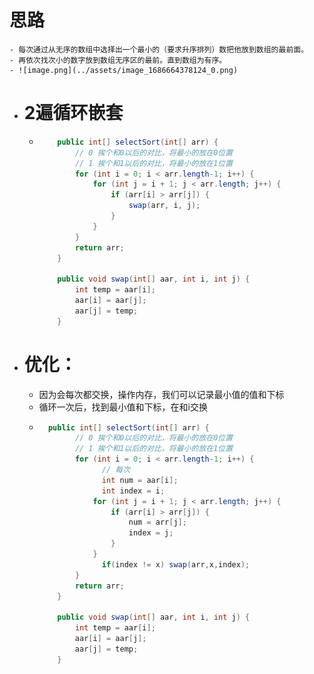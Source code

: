 # 思路
	- 每次通过从无序的数组中选择出一个最小的（要求升序排列）数把他放到数组的最前面。
	- 再依次找次小的数字放到数组无序区的最前。直到数组为有序。
	- ![image.png](../assets/image_1686664378124_0.png)
- # 2遍循环嵌套
	- ```java
	      public int[] selectSort(int[] arr) {
	          // 0 挨个和0以后的对比，将最小的放在0位置
	          // 1 挨个和1以后的对比，将最小的放在1位置
	          for (int i = 0; i < arr.length-1; i++) {
	              for (int j = i + 1; j < arr.length; j++) {
	                  if (arr[i] > arr[j]) {
	                      swap(arr, i, j);
	                  }
	              }
	          }
	          return arr;
	      }
	  
	      public void swap(int[] aar, int i, int j) {
	          int temp = aar[i];
	          aar[i] = aar[j];
	          aar[j] = temp;
	      }
	  
	  ```
- # 优化：
	- 因为会每次都交换，操作内存，我们可以记录最小值的值和下标
	- 循环一次后，找到最小值和下标，在和i交换
	- ```java
	    public int[] selectSort(int[] arr) {
	          // 0 挨个和0以后的对比，将最小的放在0位置
	          // 1 挨个和1以后的对比，将最小的放在1位置
	          for (int i = 0; i < arr.length-1; i++) {
	            	// 每次
	            	int num = aar[i];
	            	int index = i;
	              for (int j = i + 1; j < arr.length; j++) {
	                  if (arr[i] > arr[j]) {
	                      num = arr[j];
	                      index = j;  
	                  }
	              }
	            	if(index != x) swap(arr,x,index);
	          }
	          return arr;
	      }
	  
	      public void swap(int[] aar, int i, int j) {
	          int temp = aar[i];
	          aar[i] = aar[j];
	          aar[j] = temp;
	      }
	  
	  ```